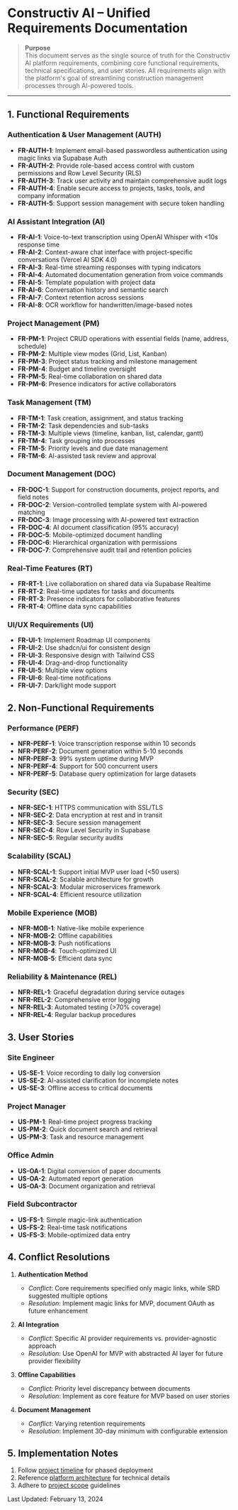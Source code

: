 # Constructiv AI – Unified Requirements Documentation

> **Purpose**  
> This document serves as the single source of truth for the Constructiv AI platform requirements, combining core functional requirements, technical specifications, and user stories. All requirements align with the platform's goal of streamlining construction management processes through AI-powered tools.

---

## 1. Functional Requirements

### Authentication & User Management (AUTH)

- **FR-AUTH-1**: Implement email-based passwordless authentication using magic links via Supabase Auth
- **FR-AUTH-2**: Provide role-based access control with custom permissions and Row Level Security (RLS)
- **FR-AUTH-3**: Track user activity and maintain comprehensive audit logs
- **FR-AUTH-4**: Enable secure access to projects, tasks, tools, and company information
- **FR-AUTH-5**: Support session management with secure token handling

### AI Assistant Integration (AI)

- **FR-AI-1**: Voice-to-text transcription using OpenAI Whisper with <10s response time
- **FR-AI-2**: Context-aware chat interface with project-specific conversations (Vercel AI SDK 4.0)
- **FR-AI-3**: Real-time streaming responses with typing indicators
- **FR-AI-4**: Automated documentation generation from voice commands
- **FR-AI-5**: Template population with project data
- **FR-AI-6**: Conversation history and semantic search
- **FR-AI-7**: Context retention across sessions
- **FR-AI-8**: OCR workflow for handwritten/image-based notes

### Project Management (PM)

- **FR-PM-1**: Project CRUD operations with essential fields (name, address, schedule)
- **FR-PM-2**: Multiple view modes (Grid, List, Kanban)
- **FR-PM-3**: Project status tracking and milestone management
- **FR-PM-4**: Budget and timeline oversight
- **FR-PM-5**: Real-time collaboration on shared data
- **FR-PM-6**: Presence indicators for active collaborators

### Task Management (TM)

- **FR-TM-1**: Task creation, assignment, and status tracking
- **FR-TM-2**: Task dependencies and sub-tasks
- **FR-TM-3**: Multiple views (timeline, kanban, list, calendar, gantt)
- **FR-TM-4**: Task grouping into processes
- **FR-TM-5**: Priority levels and due date management
- **FR-TM-6**: AI-assisted task review and approval

### Document Management (DOC)

- **FR-DOC-1**: Support for construction documents, project reports, and field notes
- **FR-DOC-2**: Version-controlled template system with AI-powered matching
- **FR-DOC-3**: Image processing with AI-powered text extraction
- **FR-DOC-4**: AI document classification (95% accuracy)
- **FR-DOC-5**: Mobile-optimized document handling
- **FR-DOC-6**: Hierarchical organization with permissions
- **FR-DOC-7**: Comprehensive audit trail and retention policies

### Real-Time Features (RT)

- **FR-RT-1**: Live collaboration on shared data via Supabase Realtime
- **FR-RT-2**: Real-time updates for tasks and documents
- **FR-RT-3**: Presence indicators for collaborative features
- **FR-RT-4**: Offline data sync capabilities

### UI/UX Requirements (UI)

- **FR-UI-1**: Implement Roadmap UI components
- **FR-UI-2**: Use shadcn/ui for consistent design
- **FR-UI-3**: Responsive design with Tailwind CSS
- **FR-UI-4**: Drag-and-drop functionality
- **FR-UI-5**: Multiple view options
- **FR-UI-6**: Real-time notifications
- **FR-UI-7**: Dark/light mode support

## 2. Non-Functional Requirements

### Performance (PERF)

- **NFR-PERF-1**: Voice transcription response within 10 seconds
- **NFR-PERF-2**: Document generation within 5-10 seconds
- **NFR-PERF-3**: 99% system uptime during MVP
- **NFR-PERF-4**: Support for 500 concurrent users
- **NFR-PERF-5**: Database query optimization for large datasets

### Security (SEC)

- **NFR-SEC-1**: HTTPS communication with SSL/TLS
- **NFR-SEC-2**: Data encryption at rest and in transit
- **NFR-SEC-3**: Secure session management
- **NFR-SEC-4**: Row Level Security in Supabase
- **NFR-SEC-5**: Regular security audits

### Scalability (SCAL)

- **NFR-SCAL-1**: Support initial MVP user load (<50 users)
- **NFR-SCAL-2**: Scalable architecture for growth
- **NFR-SCAL-3**: Modular microservices framework
- **NFR-SCAL-4**: Efficient resource utilization

### Mobile Experience (MOB)

- **NFR-MOB-1**: Native-like mobile experience
- **NFR-MOB-2**: Offline capabilities
- **NFR-MOB-3**: Push notifications
- **NFR-MOB-4**: Touch-optimized UI
- **NFR-MOB-5**: Efficient data sync

### Reliability & Maintenance (REL)

- **NFR-REL-1**: Graceful degradation during service outages
- **NFR-REL-2**: Comprehensive error logging
- **NFR-REL-3**: Automated testing (>70% coverage)
- **NFR-REL-4**: Regular backup procedures

## 3. User Stories

### Site Engineer

- **US-SE-1**: Voice recording to daily log conversion
- **US-SE-2**: AI-assisted clarification for incomplete notes
- **US-SE-3**: Offline access to critical documents

### Project Manager

- **US-PM-1**: Real-time project progress tracking
- **US-PM-2**: Quick document search and retrieval
- **US-PM-3**: Task and resource management

### Office Admin

- **US-OA-1**: Digital conversion of paper documents
- **US-OA-2**: Automated report generation
- **US-OA-3**: Document organization and retrieval

### Field Subcontractor

- **US-FS-1**: Simple magic-link authentication
- **US-FS-2**: Real-time task notifications
- **US-FS-3**: Mobile-optimized data entry

## 4. Conflict Resolutions

1. **Authentication Method**
   - *Conflict*: Core requirements specified only magic links, while SRD suggested multiple options
   - *Resolution*: Implement magic links for MVP, document OAuth as future enhancement

2. **AI Integration**
   - *Conflict*: Specific AI provider requirements vs. provider-agnostic approach
   - *Resolution*: Use OpenAI for MVP with abstracted AI layer for future provider flexibility

3. **Offline Capabilities**
   - *Conflict*: Priority level discrepancy between documents
   - *Resolution*: Implement as core feature for MVP based on user stories

4. **Document Management**
   - *Conflict*: Varying retention requirements
   - *Resolution*: Implement 30-day minimum with configurable extension

## 5. Implementation Notes

1. Follow [project timeline](project-timeline.md) for phased deployment
2. Reference [platform architecture](platform-architecture.md) for technical details
3. Adhere to [project scope](project-scope-document.md) guidelines

Last Updated: February 13, 2024
